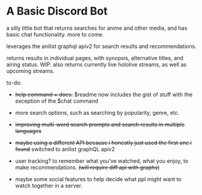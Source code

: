 # A Basic Discord Bot

a silly little bot that returns searches for anime and other media, and has basic chat functionality. more to come. 

leverages the anilist graphql apiv2 for search results and recommendations.


returns results in individual pages, with synopsis, alternative titles, and airing status. WIP. 
also returns currently live hololive streams, as well as upcoming streams. 




to-do: 

- ~~help command + docs.~~ $readme now includes the gist of stuff with the exception of the $chat command

- more search options, such as searching by popularity, genre, etc.

- ~~improving multi-word search prompts and search results in multiple languages~~

- ~~maybe using a different API because i honestly just used the first one i found~~ switched to anilist graphQL apiv2

- user tracking? to remember what you've watched, what you enjoy, to make recommendations. ~~(will require diff api with graphs)~~

- maybe some social features to help decide what ppl might want to watch together in a server. 
